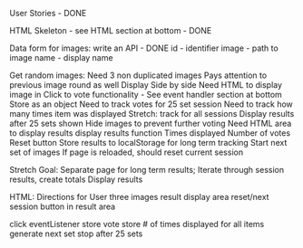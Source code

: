 User Stories - DONE

HTML Skeleton - see HTML section at bottom - DONE

Data form for images: write an API - DONE
    id - identifier
    image - path to image
    name - display name

Get random images:
    Need 3 non duplicated images
        Pays attention to previous image round as well
Display Side by side
    Need HTML to display image in
Click to vote functionality - See event handler section at bottom
    Store as an object
        Need to track votes for 25 set session
        Need to track how many times item was displayed
    Stretch: track for all sessions
Display results after 25 sets shown
    Hide images to prevent further voting
    Need HTML area to display results
    display results function
        Times displayed
        Number of votes
    Reset button
        Store results to localStorage for long term tracking
        Start next set of images
            If page is reloaded, should reset current session

Stretch Goal:
    Separate page for long term results;
        Iterate through session results, create totals
        Display results



HTML:
    Directions for User
    three images
    result display area
    reset/next session button in result area

click eventListener
    store vote
    store # of times displayed for all items
    generate next set
        stop after 25 sets
